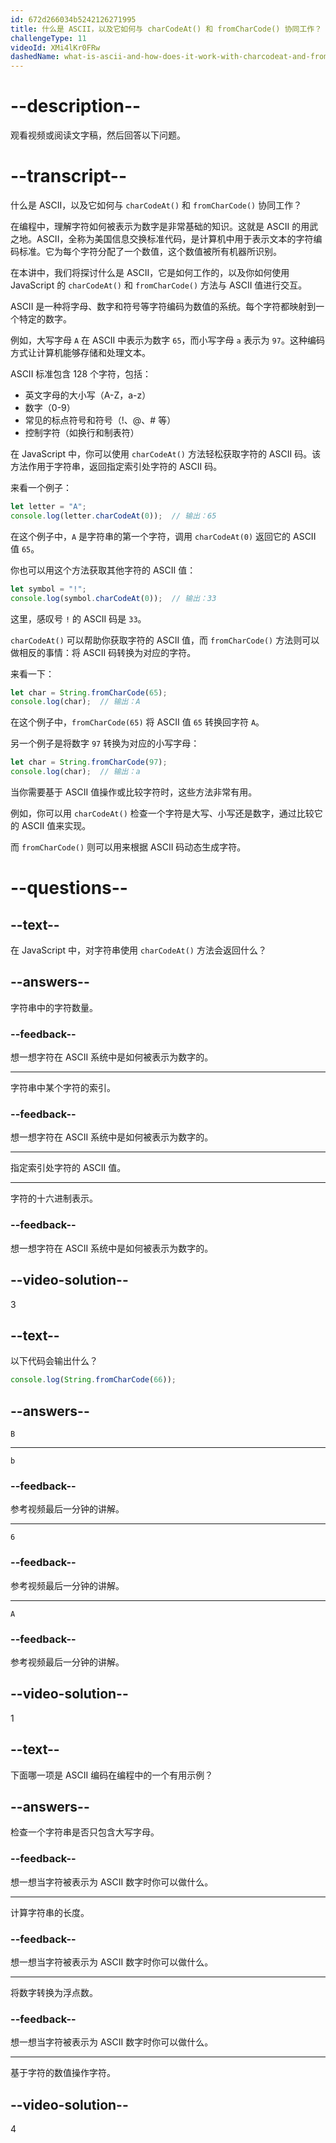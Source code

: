 ```yaml
---
id: 672d266034b5242126271995
title: 什么是 ASCII，以及它如何与 charCodeAt() 和 fromCharCode() 协同工作？
challengeType: 11
videoId: XMi4lKr0FRw
dashedName: what-is-ascii-and-how-does-it-work-with-charcodeat-and-fromcharcode
---
```


# --description--

观看视频或阅读文字稿，然后回答以下问题。

# --transcript--

什么是 ASCII，以及它如何与 `charCodeAt()` 和 `fromCharCode()` 协同工作？

在编程中，理解字符如何被表示为数字是非常基础的知识。这就是 ASCII 的用武之地。ASCII，全称为美国信息交换标准代码，是计算机中用于表示文本的字符编码标准。它为每个字符分配了一个数值，这个数值被所有机器所识别。

在本讲中，我们将探讨什么是 ASCII，它是如何工作的，以及你如何使用 JavaScript 的 `charCodeAt()` 和 `fromCharCode()` 方法与 ASCII 值进行交互。

ASCII 是一种将字母、数字和符号等字符编码为数值的系统。每个字符都映射到一个特定的数字。

例如，大写字母 `A` 在 ASCII 中表示为数字 `65`，而小写字母 `a` 表示为 `97`。这种编码方式让计算机能够存储和处理文本。

ASCII 标准包含 128 个字符，包括：

- 英文字母的大小写（A-Z，a-z）
- 数字（0-9）
- 常见的标点符号和符号（!、@、# 等）
- 控制字符（如换行和制表符）

在 JavaScript 中，你可以使用 `charCodeAt()` 方法轻松获取字符的 ASCII 码。该方法作用于字符串，返回指定索引处字符的 ASCII 码。

来看一个例子：

```js
let letter = "A";
console.log(letter.charCodeAt(0));  // 输出：65
```

在这个例子中，`A` 是字符串的第一个字符，调用 `charCodeAt(0)` 返回它的 ASCII 值 `65`。

你也可以用这个方法获取其他字符的 ASCII 值：

```js
let symbol = "!";
console.log(symbol.charCodeAt(0));  // 输出：33
```

这里，感叹号 `!` 的 ASCII 码是 `33`。

`charCodeAt()` 可以帮助你获取字符的 ASCII 值，而 `fromCharCode()` 方法则可以做相反的事情：将 ASCII 码转换为对应的字符。

来看一下：

```js
let char = String.fromCharCode(65);
console.log(char);  // 输出：A
```

在这个例子中，`fromCharCode(65)` 将 ASCII 值 `65` 转换回字符 `A`。

另一个例子是将数字 `97` 转换为对应的小写字母：

```js
let char = String.fromCharCode(97);
console.log(char);  // 输出：a
```

当你需要基于 ASCII 值操作或比较字符时，这些方法非常有用。

例如，你可以用 `charCodeAt()` 检查一个字符是大写、小写还是数字，通过比较它的 ASCII 值来实现。

而 `fromCharCode()` 则可以用来根据 ASCII 码动态生成字符。

# --questions--

## --text--

在 JavaScript 中，对字符串使用 `charCodeAt()` 方法会返回什么？

## --answers--

字符串中的字符数量。

### --feedback--

想一想字符在 ASCII 系统中是如何被表示为数字的。

---

字符串中某个字符的索引。

### --feedback--

想一想字符在 ASCII 系统中是如何被表示为数字的。

---

指定索引处字符的 ASCII 值。

---

字符的十六进制表示。

### --feedback--

想一想字符在 ASCII 系统中是如何被表示为数字的。

## --video-solution--

3

## --text--

以下代码会输出什么？

```js
console.log(String.fromCharCode(66));
```

## --answers--

`B`

---

`b`

### --feedback--

参考视频最后一分钟的讲解。

---

`6`

### --feedback--

参考视频最后一分钟的讲解。

---

`A`

### --feedback--

参考视频最后一分钟的讲解。

## --video-solution--

1

## --text--

下面哪一项是 ASCII 编码在编程中的一个有用示例？

## --answers--

检查一个字符串是否只包含大写字母。

### --feedback--

想一想当字符被表示为 ASCII 数字时你可以做什么。

---

计算字符串的长度。

### --feedback--

想一想当字符被表示为 ASCII 数字时你可以做什么。

---

将数字转换为浮点数。

### --feedback--

想一想当字符被表示为 ASCII 数字时你可以做什么。

---

基于字符的数值操作字符。

## --video-solution--

4

